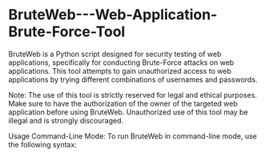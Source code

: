 # BruteWeb---Web-Application-Brute-Force-Tool
BruteWeb is a Python script designed for security testing of web applications, specifically for conducting Brute-Force attacks on web applications. This tool attempts to gain unauthorized access to web applications by trying different combinations of usernames and passwords.

Note: The use of this tool is strictly reserved for legal and ethical purposes. Make sure to have the authorization of the owner of the targeted web application before using BruteWeb. Unauthorized use of this tool may be illegal and is strongly discouraged.


Usage
Command-Line Mode:
To run BruteWeb in command-line mode, use the following syntax:


